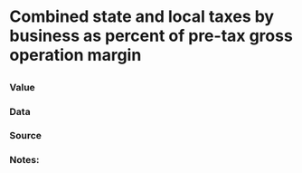 # Combined state and local taxes by business as percent of pre-tax gross operation margin

## 

### Value

### Data

### Source

### Notes: